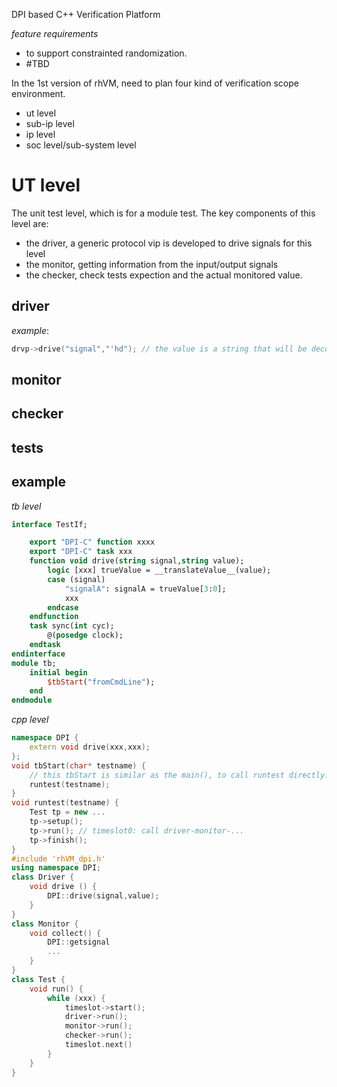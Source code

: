 DPI based C++ Verification Platform

*feature requirements*
- to support constrainted randomization.
- #TBD 




In the 1st version of rhVM, need to plan four kind of verification scope environment.
- ut level
- sub-ip level
- ip level
- soc level/sub-system level

# UT level
The unit test level, which is for a module test. The key components of this level are:
- the driver, a generic protocol vip is developed to drive signals for this level
- the monitor, getting information from the input/output signals
- the checker, check tests expection and the actual monitored value.

## driver
*example*:
```cpp
drvp->drive("signal","'hd"); // the value is a string that will be decoded ans translated to digital value at sv level
```
## monitor
## checker
## tests

## example
*tb level*
```systemverilog
interface TestIf;

	export "DPI-C" function xxxx
	export "DPI-C" task xxx
	function void drive(string signal,string value);
		logic [xxx] trueValue = __translateValue__(value);
		case (signal)
			"signalA": signalA = trueValue[3:0];
			xxx
		endcase
	endfunction 
	task sync(int cyc);
		@(posedge clock);
	endtask
endinterface
module tb;
	initial begin
		$tbStart("fromCmdLine");
	end
endmodule
```
*cpp level*
```cpp
namespace DPI {
	extern void drive(xxx,xxx);
};
void tbStart(char* testname) {
	// this tbStart is similar as the main(), to call runtest directly.
	runtest(testname);
}
void runtest(testname) {
	Test tp = new ...
	tp->setup();
	tp->run(); // timeslot0: call driver-monitor-...
	tp->finish();
}
#include 'rhVM_dpi.h'
using namespace DPI;
class Driver {
	void drive () {
		DPI::drive(signal,value);
	}
}
class Monitor {
	void collect() {
		DPI::getsignal
		...
	}
}
class Test {
	void run() {
		while (xxx) {
			timeslot->start();
			driver->run();
			monitor->run();
			checker->run();
			timeslot.next()
		}
	}
}
```
